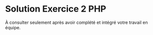 # Solution Exercice 2 PHP
À consulter seulement après avoir complété et intégré votre travail en équipe.
